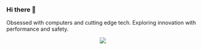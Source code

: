 ### Hi there 👋

<!--
**AdribMahmud101/AdribMahmud101** is a ✨ _special_ ✨ repository because its `README.md` (this file) appears on your GitHub profile.

Here are some ideas to get you started:

- 🔭 I’m currently working on ...
- 🌱 I’m currently learning ...
- 👯 I’m looking to collaborate on ...
- 🤔 I’m looking for help with ...
- 💬 Ask me about ...
- 📫 How to reach me: ...
- 😄 Pronouns: ...
- ⚡ Fun fact: ...


-->

Obsessed with computers and cutting edge tech.
Exploring innovation with performance and safety.

<p align="center">
  <a href="https://skillicons.dev">
    <img src="https://skillicons.dev/icons?i=rust,linux,python,c,ts,tailwind,svelte,vue,tauri" />
  </a>
</p>

